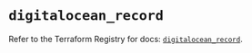 # `digitalocean_record`

Refer to the Terraform Registry for docs: [`digitalocean_record`](https://registry.terraform.io/providers/digitalocean/digitalocean/2.51.0/docs/resources/record).
